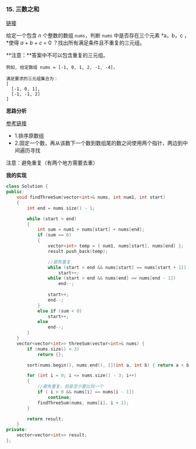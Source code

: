 ### 15. 三数之和

[链接](https://leetcode-cn.com/problems/3sum/description/)

给定一个包含 *n* 个整数的数组 `nums`，判断 `nums` 中是否存在三个元素 *a，b，c ，*使得 *a + b + c =* 0 ？找出所有满足条件且不重复的三元组。

**注意：**答案中不可以包含重复的三元组。

```
例如, 给定数组 nums = [-1, 0, 1, 2, -1, -4]，

满足要求的三元组集合为：
[
  [-1, 0, 1],
  [-1, -1, 2]
]
```

**思路分析**

[参考链接](https://blog.csdn.net/ljiabin/article/details/40620579)

- 1.排序原数组
- 2.固定一个数，再从该数下一个数到数组尾的数之间使用两个指针，两边到中间遍历寻找

注意：避免重复（有两个地方需要去重）

**我的实现**

```c++
class Solution {
public:
	void findThreeSum(vector<int>& nums, int num1, int start)
	{
		int end = nums.size() - 1;

		while (start < end)
		{
			int sum = num1 + nums[start] + nums[end];
			if (sum == 0)
			{
				vector<int> temp = { num1, nums[start], nums[end] };
				result.push_back(temp);

				//避免重复
				while (start < end && nums[start] == nums[start + 1])
					start++;
				while (start < end && nums[end] == nums[end - 1])
					end--;
				
				start++;
				end--;
			}
			else if (sum < 0)
				start++;
			else
				end--;
		}
	}
	vector<vector<int>> threeSum(vector<int>& nums) {
		if (nums.size() < 3)
			return {};

		sort(nums.begin(), nums.end(), [](int a, int b) { return a < b; });

		for (int i = 0; i <= nums.size() - 3; i++)
		{
			//避免重复，但是至少要比较一个
			if ( i > 0 && nums[i] == nums[i - 1])
				continue;
			findThreeSum(nums, nums[i], i + 1);
		}

		return result;
	}
private:
	vector<vector<int>> result;
};
```

